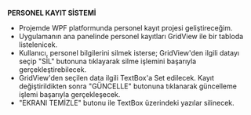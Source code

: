 **PERSONEL KAYIT SİSTEMİ**

- Projemde WPF platformunda personel kayıt projesi geliştireceğim.
- Uygulamanın ana panelinde personel kayıtları GridView ile bir tabloda listelenicek.
- Kullanıcı, personel bilgilerini silmek isterse; GridView'den ilgili datayı seçip "SİL" butonuna tıklayarak silme işlemini başarıyla gerçekleştirebilecek.
- GridView'den seçilen data ilgili TextBox'a Set edilecek. Kayıt değiştirildikten sonra "GÜNCELLE" butonuna tıklanarak güncelleme işlemi başarıyla gerçekleşecek.
- "EKRANI TEMİZLE" butonu ile TextBox üzerindeki yazılar silinecek.

